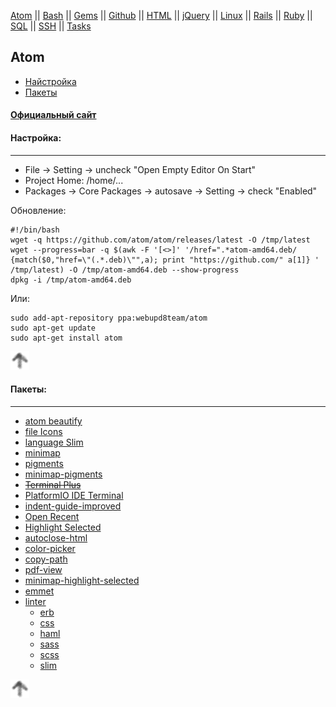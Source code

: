 [Atom](/atom.md) || [Bash](bash.md) || [Gems](/gems.md) || [Github](/github.md) || [HTML](html.md) || [jQuery](/jquery.md) || [Linux](/linux.md) || [Rails](rails.md) || [Ruby](ruby.md) || [SQL](sql.md) || [SSH](ssh.md) || [Tasks](tasks.md)

## Atom


* [Найcтройка](#настройка)
* [Пакеты](#пакеты)

#### [Официальный сайт](https://atom.io/)

#### Настройка:

---

* File -> Setting -> uncheck "Open Empty Editor On Start"
* Project Home: /home/...
* Packages -> Core Packages -> autosave -> Setting -> check "Enabled"

Обновление:
```
#!/bin/bash
wget -q https://github.com/atom/atom/releases/latest -O /tmp/latest
wget --progress=bar -q $(awk -F '[<>]' '/href=".*atom-amd64.deb/ {match($0,"href=\"(.*.deb)\"",a); print "https://github.com/" a[1]} ' /tmp/latest) -O /tmp/atom-amd64.deb --show-progress
dpkg -i /tmp/atom-amd64.deb
```
Или:
```
sudo add-apt-repository ppa:webupd8team/atom
sudo apt-get update
sudo apt-get install atom
```

[![up](/image/up.png)](#atom)

#### Пакеты:

---

* [atom beautify](https://atom.io/packages/atom-beautify)
* [file Icons](https://atom.io/packages/file-icons)
* [language Slim](https://atom.io/packages/language-slim)
* [minimap](https://atom.io/packages/minimap)
* [pigments](https://atom.io/packages/pigments)
* [minimap-pigments](https://atom.io/packages/minimap-pigments)
* ~~[Terminal Plus](https://atom.io/packages/terminal-plus)~~
* [PlatformIO IDE Terminal](https://atom.io/packages/platformio-ide-terminal)
* [indent-guide-improved](https://atom.io/packages/indent-guide-improved)
* [Open Recent](https://atom.io/packages/open-recent)
* [Highlight Selected](https://atom.io/packages/highlight-selected)
* [autoclose-html](https://atom.io/packages/autoclose-html)
* [color-picker](https://atom.io/packages/color-picker)
* [copy-path](https://atom.io/packages/copy-path)
* [pdf-view](https://atom.io/packages/pdf-view)
* [minimap-highlight-selected](https://atom.io/packages/minimap-highlight-selected)
* [emmet](https://atom.io/packages/emmet)
* [linter](https://atom.io/packages/linter)
  * [erb](https://atom.io/packages/linter-erb)
  * [css](https://atom.io/packages/linter-csslint)
  * [haml](https://atom.io/packages/linter-haml)
  * [sass](https://atom.io/packages/linter-sass-lint)
  * [scss](https://atom.io/packages/linter-scss-lint)
  * [slim](https://atom.io/packages/linter-slim)

[![up](/image/up.png)](#atom)
